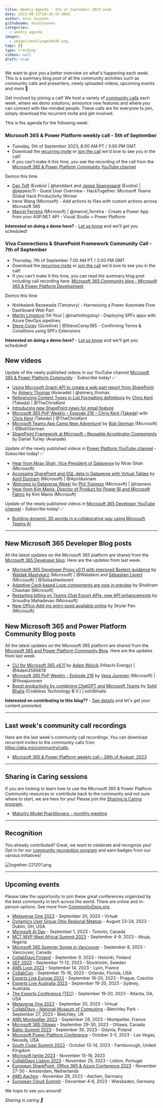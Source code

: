 ```yaml
---
title: Weekly Agenda - 4th of September 2023 week
date: 2023-08-31T19:36:19.906Z
author: Vesa Juvonen
githubname: VesaJuvonen
categories:
  - weekly agenda
images:
  - images/weeklyagenda36.png
tags: []
type: trending
videos: null
draft: true
---
```


We want to give you a better overview on what's happening each week. This is a summary blog post of all the community activities such as community calls and presenters, newly uploaded videos, upcoming events and more 🚀

Get involved by joining a call! We host a variety of [community calls](https://aka.ms/community/calls) each week, where we demo solutions, announce new features and where you can connect with like-minded people. These calls are for everyone to join, simply download the recurrent invite and get involved.

This is the agenda for the following week:

### Microsoft 365 & Power Platform weekly call - 5th of September

* Tuesday, 5th of September 2023, 8:00 AM PT / 3:00 PM GMT
* Download the [recurring invite](https://aka.ms/m365-dev-call) or [join the call](https://aka.ms/m365-dev-call-join) we'd love to see you in the call!
* If you can't make it this time, you see the recording of the call from the [Microsoft 365 & Power Platform Community YouTube channel](https://www.youtube.com/watch?v=MX8OVvsAK0s&list=PLR9nK3mnD-OUQOW86tT5dkCRQAVGY7DlH)

Demos this time

* [Dan Toft](https://twitter.com/tanddant) (Evobis) | @tanddant and [Jeppe Spanggaard](https://twitter.com/jeppesc11) (Evobis)  | @jeppesc11 - Guest User Overview - HackTogether: Microsoft Teams Global Hack Productivity Winner 
* Irene Wang (Microsoft) - Add actions to files with custom actions across Microsoft 365 
* [Marcel Ferreira](htts://twitter.com/marcel_ferreira) (Microsoft) | @marcel_ferreira - Create a Power App from your ASP.NET API - Visual Studio + Power Platform

**Interested on doing a demo here?** - [Let us know](https://aka.ms/community/request/demo) and we'll get you scheduled!


### Viva Connections & SharePoint Framework Community Call - 7th of September

* Thursday, 7th of September 7:00 AM PT / 2:00 PM GMT
* Download the [recurring invite](https://aka.ms/spdev-sig-call) or [join the call](https://aka.ms/spdev-sig-call-join) we'd love to see you in the call!
* If you can't make it this time, you can read the summary blog post including call recording here: [Microsoft 365 Community blog - Microsoft 365 & Power Platform Development](https://pnp.github.io/blog/categories/microsoft-365-and-power-platform-development-community-call/)

Demos this time

* Nishkalank Bezawada (Tietoevry) - Harnessing a Power Automate Flow Dashboard Web Part
* [Martin Lingstuyl](https://twitter.com/martinlingstuyl) (I4-You) | @martinlingstuyl - Deploying SPFx apps with Azure DevOps pipelines
* [Steve Corey](https://twitter.com/stevecorey365) (Quisitive) | @SteveCorey365 - Confirming Terms & Conditions using SPFx Extensions

**Interested on doing a demo here?** - [Let us know](https://aka.ms/community/request/demo) and we'll get you scheduled!


## New videos 

Update of the newly published videos in our YouTube channel [Microsoft 365 & Power Platform Community](https://www.youtube.com/channel/UC_mKdhw-V6CeCM7gTo_Iy7w) - Subscribe today! ✅

* [Using Microsoft Graph API to create a web part report from SharePoint](https://www.youtube.com/watch?v=YE2irU74vNc&t=1s) by [Aimery Thomas](https://twitter.com/aimery_thomas) (Avanade) | @aimery_thomas 
* [Referencing Content Types in List Formatting definitions](https://www.youtube.com/watch?v=I_7G32GKlCc&t=5s) by [Chris Kent](https://twitter.com/theChrisKent) (Takeda) | @TheChrisKent
* [Introducing new SharePoint news for email feature](https://www.youtube.com/watch?v=JbQLQWYjz7o&t=1100s)
* [Microsoft 365 PnP Weekly – Episode 216 – Chris Kent (Takeda)](https://www.youtube.com/watch?v=bf72dcDGm8E&t=2699s) with [Chris Kent](https://twitter.com/theChrisKent) (Takeda) | @TheChrisKent
* [Microsoft Teams App Camp New Adventure!](https://www.youtube.com/watch?v=JelcnNCtzm4&t=57s) by [Bob German](https://twitter.com/Bob1German) (Microsoft) | @Bob1German
* [SharePoint Framework at Microsoft - Reusable Accelerator Components](https://www.youtube.com/watch?v=UCtk12L_i4g&t=6s) by Daniel Turley (Avanade)


Update of the newly published videos in [Power Platform YouTube channel](https://www.youtube.com/@mspowerplatform) - Subscribe today! ✅

* [Hear from Nirav Shah, Vice President of Dataverse](https://www.youtube.com/watch?v=4GkY5ZITavM) by Nirav Shah (Microsoft)
* [Accessing SharePoint and SQL data in Dataverse with Virtual Tables](https://www.youtube.com/watch?v=OYmr9OWe6ps) by [April Dunnam](https://twitter.com/aprildunnam) (Microsoft) | @Aprildunnam
* [Welcome to Dataverse Week!](https://www.youtube.com/watch?v=7lMvk3YIIwM) by [Phil Topness](https://twitter.com/topness) (Microsoft) | @topness
* [Hear from Kim Manis, Director of Product for Power BI and Microsoft Fabric](https://www.youtube.com/watch?v=43DjWdQDQJY) by Kim Manis (Microsoft)
 

Update of the newly published videos in [Microsoft 365 Developer YouTube channel](https://www.youtube.com/@Microsoft365Developer) - Subscribe today! ✅

* [Building dynamic 3D worlds in a collaborative way using Microsoft Teams AI](https://www.youtube.com/watch?v=181D9lk7DRc)

---

## New Microsoft 365 Developer Blog posts

All the latest updates on the Microsoft 365 platform are shared from the [Microsoft 365 Developer blog](https://devblogs.microsoft.com/microsoft365dev/). Here are the updates from last week.

* [Microsoft 365 Developer Proxy v0.11 with improved $select guidance](https://devblogs.microsoft.com/microsoft365dev/microsoft-365-developer-proxy-v0-11-with-improved-select-guidance/) by [Waldek Mastykarz](https://twitter.com/waldekm) (Microsoft) | @Waldekm and [Sébastien Levert](https://twitter.com/sebastienlevert) (Microsoft) | @Sebastienlevert
* [Adaptive Card-based Loop components are now in preview](https://devblogs.microsoft.com/microsoft365dev/adaptive-card-based-loop-components-are-now-in-preview/) by Shubham Chauhan (Microsoft)
* [Restarting billing on Teams Chat Export APIs; new API enhancements](https://devblogs.microsoft.com/microsoft365dev/restarting-billing-on-teams-chat-export-apis-new-api-enhancements/) by Srisudha Mahadevan (Microsoft)
* [New Office Add-ins entry point available online](https://devblogs.microsoft.com/microsoft365dev/new-office-add-ins-entry-point-available-online/) by Skylar Pan (Microsoft)


## New Microsoft 365 and Power Platform Community Blog posts

All the latest updates on the Microsoft 365 platform are shared from the [Microsoft 365 and Power Platform Community Blog](https://pnp.github.io/blog/). Here are the updates from last week.

* [CLI for Microsoft 365 v6.11](https://pnp.github.io/blog/cli-for-microsoft-365/cli-for-microsoft-365-v6-11/) by [Adam Wójcik](https://twitter.com/Adam25858782) (Hitachi Energy) | @Adam2585878
* [Microsoft 365 PnP Weekly - Episode 216](https://pnp.github.io/blog/microsoft-365-pnp-weekly/episode-216/) by [Vesa Juvonen](https://twitter.com/vesajuvonen) (Microsoft) | @Vesajuvonen
* [Boost productivity by combining ChatGPT and Microsoft Teams](https://pnp.github.io/blog/post/bring-chatgpt-to-microsoft-teams/) by [Sohil Bhalla](https://github.com/sohilbhalla/) (Codeless Technology B.V.) | sohilbhalla

**Interested on contributing to this blog??** - [See details](https://pnp.github.io/blog/post/contribute-blog/) and let's get your content promoted.

---

## Last week's community call recordings

Here are the last week's community call recordings. You can download recurrent invites to the community calls from https://aka.ms/community/calls.

* [Microsoft 365 & Power Platform weekly call – 29th of August, 2023](https://www.youtube.com/watch?v=daNMXXtYfPM&t=2801s)


---

## Sharing is Caring sessions

If you are looking to learn how to use the Microsoft 365 & Power Platform Community resources or contribute back to the community and not sure where to start, we are here for you! Please join the [Sharing Is Caring program](https://pnp.github.io/sharing-is-caring/).

* [Maturity Model Practitioners - monthly meeting](https://aka.ms/mm4m365/invite)

---

## Recognition

You already contributed? Great, we want to celebrate and recognize you! Opt in for our [community recognition program](https://pnp.github.io/recognitionprogram/) and earn badges from our various initiatives! 

![together-221201.png](images/community-recognization-program.png)

---

## Upcoming events

Please take the opportunity to join these great conferences organized by the best community in tech across the world. There are online and in-person options. See more from [CommunityDays.org](https://www.communitydays.org/).

* [Metaverse One 2023](https://www.communitydays.org/event/2023-09-20/metaverse-one-2023) - September 20, 2023 - Virtual
* [Dynamics User Group Ohio Regional Meetup](https://www.communitydays.org/event/2023-08-22/dynamics-user-group-ohio-regional-meetup) - August 23-24, 2023 - Dublin, OH, USA
* [Microsoft AI Day](https://www.communitydays.org/event/2023-09-01/microsoft-ai-day) - September 1, 2023 - Toronto, Canada
* [MCT MVP West Africal Summit 2023](https://www.communitydays.org/event/2023-09-04/mct-mvp-west-africa-summit-2023) - September 4-9, 2023 - Abuja, Nigeria
* [Microsoft 365 Summer Soiree in Vancouver](https://www.communitydays.org/event/2023-09-07/microsoft-365-summer-soiree-in-vancourver) - September 8, 2023 - Vancouver, Canada
* [CollabDays Finland](https://www.collabdays.org/2023-finland/) - September 9, 2023 - Helsinki, Finland
* [SEF 2023](https://www.communitydays.org/event/2023-09-11/sef-2023) - September 11-12, 2023 - Stockholm, Sweden
* [AMS Lyon 2023](https://www.communitydays.org/event/2023-09-14/ams-lyon-2023) - September 14, 2023 - Lyon, France
* [CollabCon](https://www.communitydays.org/event/2023-09-15/collabcon) - September 15-16, 2023 - Orlando, Florida, USA
* [Experts Live Europe 2023](https://www.communitydays.org/event/2023-09-18/experts-live-europe-2023) - September 18-20, 2023 - Prague, Czechia
* [Experts Live Australia 2023](https://www.communitydays.org/event/2023-09-19/expertlive-australia-2023) - September 19-20, 2023 - Sydney, Australia
* [The Experts Conference (TEC)](https://www.communitydays.org/event/2023-09-19/the-experts-conference-2023) - September 19-20, 2023 - Atlanta, GA, USA
* [Metaverse One 2023](https://www.communitydays.org/event/2023-09-20/metaverse-one-2023) - September 20, 2023 - Virtual
* [CollabDays - National Museum of Computing](https://www.communitydays.org/event/2023-09-27/collabdays-national-museum-of-computing-bletchley-park) - Bletchley Park - September 27, 2023 - Bletchley, UK
* [AMS Montpellier 2023](https://www.communitydays.org/event/2023-09-28/ams-montpellier-2023) - September 28, 2023 - Montpellier, France
* [Microsoft 365 Ottawa](https://www.communitydays.org/event/2023-09-29/microsoft-365-ottawa) - September 29-30, 2023 - Ottawa, Canada
* [Baltic Summit 2023](https://www.communitydays.org/event/2023-09-30/baltic-summit-2023) - September 30, 2023 - Gdynia, Poland
* [Microsoft Power Platform Conference](https://powerplatformconf.com/) - October 3-5, 2023 - Las Vegas, Nevada, USA
* [South Coast Summit 2023](https://www.southcoastsummit.com/) - October 13-14, 2023 - Farnborough, United Kingdom
* [Microsoft Ignite 2023](https://ignite.microsoft.com/) - November 15-16, 2023
* [CollabDays Lisbon 2023](https://www.collabdays.org/2023-lisbon/) - November 25, 2023 - Lisbon, Portugal
* [European SharePoint, Office 365 & Azure Conference 2023](https://www.sharepointeurope.com/) - November 27-30 - Amsterdam, Netherlands
* [AMS Aachen](https://www.communitydays.org/event/2023-11-28/ams-aachen) - November 28, 2023 - Aachen, Germany
* [European Cloud Summit](https://www.cloudsummit.eu/) - December 4-6, 2023 - Wiesbaden, Germany

We hope to see you around!

_Sharing is caring 🧡_
